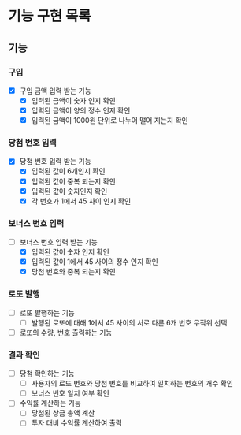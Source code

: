 # 기능 구현 목록

## 기능

### 구입
- [x] 구입 금액 입력 받는 기능
    - [x] 입력된 금액이 숫자 인지 확인
    - [x] 입력된 금액이 양의 정수 인지 확인
    - [x] 입력된 금액이 1000원 단위로 나누어 떨어 지는지 확인

### 당첨 번호 입력
- [x] 당첨 번호 입력 받는 기능
    - [x] 입력된 값이 6개인지 확인
    - [x] 입력된 값이 중복 되는지 확인
    - [x] 입력된 값이 숫자인지 확인
    - [x] 각 번호가 1에서 45 사이 인지 확인

### 보너스 번호 입력
- [ ] 보너스 번호 입력 받는 기능
    - [x] 입력된 값이 숫자 인지 확인
    - [x] 입력된 값이 1에서 45 사이의 정수 인지 확인
    - [x] 당첨 번호와 중복 되는지 확인

### 로또 발행
- [ ] 로또 발행하는 기능
    - [ ] 발행된 로또에 대해 1에서 45 사이의 서로 다른 6개 번호 무작위 선택
- [ ] 로또의 수량, 번호 출력하는 기능

### 결과 확인
- [ ] 당첨 확인하는 기능
    - [ ] 사용자의 로또 번호와 당첨 번호를 비교하여 일치하는 번호의 개수 확인
    - [ ] 보너스 번호 일치 여부 확인
- [ ] 수익률 계산하는 기능
    - [ ] 당첨된 상금 총액 계산
    - [ ] 투자 대비 수익률 계산하여 출력
